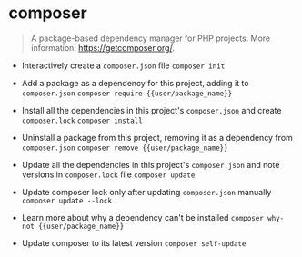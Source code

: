 # composer
> A package-based dependency manager for PHP projects.
> More information: <https://getcomposer.org/>.

- Interactively create a `composer.json` file
`composer init`

- Add a package as a dependency for this project, adding it to `composer.json`
`composer require {{user/package_name}}`

- Install all the dependencies in this project's `composer.json` and create `composer.lock`
`composer install`

- Uninstall a package from this project, removing it as a dependency from `composer.json`
`composer remove {{user/package_name}}`

- Update all the dependencies in this project's `composer.json` and note versions in `composer.lock` file
`composer update`

- Update composer lock only after updating `composer.json` manually
`composer update --lock`

- Learn more about why a dependency can't be installed
`composer why-not {{user/package_name}}`

- Update composer to its latest version
`composer self-update`
